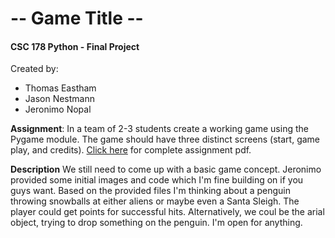# -- Game Title --
#### CSC 178 Python - Final Project

<p>Created by:</p>
<ul>
 <li>Thomas Eastham</li>
 <li>Jason Nestmann</li>
 <li>Jeronimo Nopal</li>
</ul>

**Assignment**: In a team of 2-3 students create a working game using the Pygame module.  The game should have three distinct screens (start, game play, and credits).  [Click here](https://github.com/jnestmann/CSC178_Final_Project/blob/master/CSC178%20HW%205.pdf) for complete assignment pdf.

**Description** We still need to come up with a basic game concept.
 Jeronimo provided some initial images and code which I'm fine building on if you
 guys want. Based on the provided files I'm thinking about a penguin throwing 
 snowballs at either aliens or maybe even a Santa Sleigh.  The player could get points 
for successful hits.  Alternatively, we coul be the arial object, trying to drop something
on the penguin.  I'm open for anything.